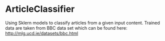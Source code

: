 # ArticleClassifier

Using Sklern models to classify articles from a given input content. Trained data are taken from BBC data set which can be found here: http://mlg.ucd.ie/datasets/bbc.html
